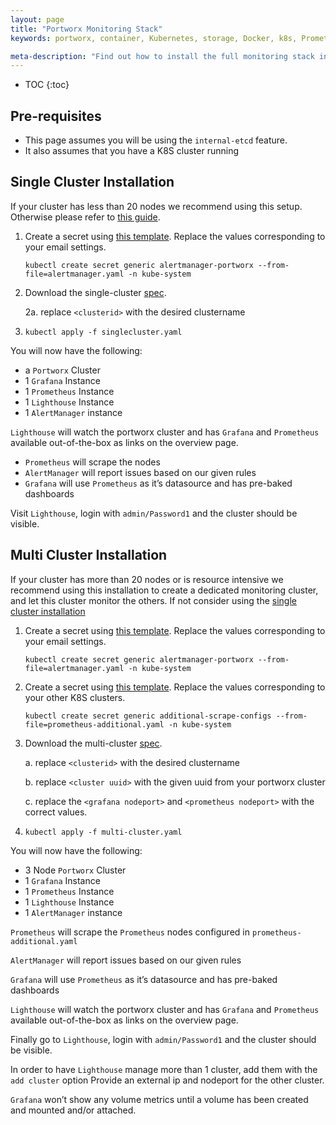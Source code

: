 ```yaml
---
layout: page
title: "Portworx Monitoring Stack"
keywords: portworx, container, Kubernetes, storage, Docker, k8s, Prometheus, Grafana, Lighthouse, Alertmanager, manager, central, multi-cluster

meta-description: "Find out how to install the full monitoring stack including, Prometheus, Grafana, AlertManager and Lighthouse."
---
```


- TOC
  {:toc}

## Pre-requisites

- This page assumes you will be using the `internal-etcd` feature.
- It also assumes that you have a K8S cluster running

## Single Cluster Installation

If your cluster has less than 20 nodes we recommend using this setup. Otherwise please refer to [this guide](/maintain/monitoring/px-central.html#multi-cluster-installation).

1. Create a secret using [this template](https://gist.github.com/pault84/3a79f6f981ad25c422fdbe81df9f4fbb). 
  Replace the values corresponding to your email settings.

   `kubectl create secret generic alertmanager-portworx --from-file=alertmanager.yaml -n kube-system`

2. Download the single-cluster [spec](https://gist.github.com/pault84/0f7e81dc7d95b46d5c54a3885bd9b795).

   2a. replace `<clusterid>` with the desired clustername

3. `kubectl apply -f singlecluster.yaml`

You will now have the following:
- a `Portworx` Cluster
- 1 `Grafana` Instance
- 1 `Prometheus` Instance
- 1 `Lighthouse` Instance
- 1 `AlertManager` instance

`Lighthouse` will watch the portworx cluster and has `Grafana` and `Prometheus` available out-of-the-box as links on the overview page.
- `Prometheus` will scrape the nodes
- `AlertManager` will report issues based on our given rules
- `Grafana` will use `Prometheus` as it’s datasource and has pre-baked dashboards

Visit `Lighthouse`, login with `admin/Password1` and the cluster should be visible.

## Multi Cluster Installation

If your cluster has more than 20 nodes or is resource intensive we recommend using this installation to create a dedicated monitoring cluster, and let this cluster monitor the others.
If not consider using the [single cluster installation](/maintain/monitoring/px-central.html#single-cluster-installation)

1. Create a secret using [this template](https://gist.github.com/pault84/3a79f6f981ad25c422fdbe81df9f4fbb). Replace the values corresponding to your email settings.

   `kubectl create secret generic alertmanager-portworx --from-file=alertmanager.yaml -n kube-system`

2. Create a secret using [this template](https://gist.github.com/pault84/aa7eb60a75255d67f576719024961755). Replace the values corresponding to your other K8S clusters.

   `kubectl create secret generic additional-scrape-configs --from-file=prometheus-additional.yaml -n kube-system`

3. Download the multi-cluster [spec](https://gist.github.com/pault84/13b034ec63bc4647093f4d77b5bb4a5c).

   a. replace `<clusterid>` with the desired clustername

   b. replace `<cluster uuid>` with the given uuid from your portworx cluster

   c. replace the `<grafana nodeport>` and `<prometheus nodeport>` with the correct values.

4. `kubectl apply -f multi-cluster.yaml`

You will now have the following:

- 3 Node `Portworx` Cluster
- 1 `Grafana` Instance
- 1 `Prometheus` Instance
- 1 `Lighthouse` Instance
- 1 `AlertManager` instance

`Prometheus` will scrape the `Prometheus` nodes configured in `prometheus-additional.yaml`

`AlertManager` will report issues based on our given rules

`Grafana` will use `Prometheus` as it’s datasource and has pre-baked dashboards

`Lighthouse` will watch the portworx cluster and has `Grafana` and `Prometheus` available out-of-the-box as links on the overview page.

Finally go to `Lighthouse`, login with `admin/Password1` and the cluster should be visible.

In order to have `Lighthouse` manage more than 1 cluster, add them with the `add cluster` option
Provide an external ip and nodeport for the other cluster.

`Grafana` won’t show any volume metrics until a volume has been created and mounted and/or attached.
